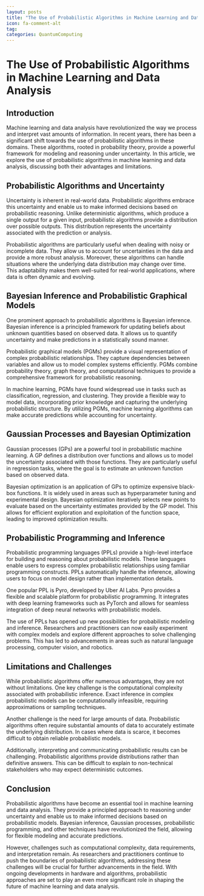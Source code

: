 ```yaml
---
layout: posts
title: "The Use of Probabilistic Algorithms in Machine Learning and Data Analysis"
icon: fa-comment-alt
tag:      
categories: QuantumComputing
---
```



# The Use of Probabilistic Algorithms in Machine Learning and Data Analysis

## Introduction

Machine learning and data analysis have revolutionized the way we process and interpret vast amounts of information. In recent years, there has been a significant shift towards the use of probabilistic algorithms in these domains. These algorithms, rooted in probability theory, provide a powerful framework for modeling and reasoning under uncertainty. In this article, we explore the use of probabilistic algorithms in machine learning and data analysis, discussing both their advantages and limitations.

## Probabilistic Algorithms and Uncertainty

Uncertainty is inherent in real-world data. Probabilistic algorithms embrace this uncertainty and enable us to make informed decisions based on probabilistic reasoning. Unlike deterministic algorithms, which produce a single output for a given input, probabilistic algorithms provide a distribution over possible outputs. This distribution represents the uncertainty associated with the prediction or analysis.

Probabilistic algorithms are particularly useful when dealing with noisy or incomplete data. They allow us to account for uncertainties in the data and provide a more robust analysis. Moreover, these algorithms can handle situations where the underlying data distribution may change over time. This adaptability makes them well-suited for real-world applications, where data is often dynamic and evolving.

## Bayesian Inference and Probabilistic Graphical Models

One prominent approach to probabilistic algorithms is Bayesian inference. Bayesian inference is a principled framework for updating beliefs about unknown quantities based on observed data. It allows us to quantify uncertainty and make predictions in a statistically sound manner.

Probabilistic graphical models (PGMs) provide a visual representation of complex probabilistic relationships. They capture dependencies between variables and allow us to model complex systems efficiently. PGMs combine probability theory, graph theory, and computational techniques to provide a comprehensive framework for probabilistic reasoning.

In machine learning, PGMs have found widespread use in tasks such as classification, regression, and clustering. They provide a flexible way to model data, incorporating prior knowledge and capturing the underlying probabilistic structure. By utilizing PGMs, machine learning algorithms can make accurate predictions while accounting for uncertainty.

## Gaussian Processes and Bayesian Optimization

Gaussian processes (GPs) are a powerful tool in probabilistic machine learning. A GP defines a distribution over functions and allows us to model the uncertainty associated with those functions. They are particularly useful in regression tasks, where the goal is to estimate an unknown function based on observed data.

Bayesian optimization is an application of GPs to optimize expensive black-box functions. It is widely used in areas such as hyperparameter tuning and experimental design. Bayesian optimization iteratively selects new points to evaluate based on the uncertainty estimates provided by the GP model. This allows for efficient exploration and exploitation of the function space, leading to improved optimization results.

## Probabilistic Programming and Inference

Probabilistic programming languages (PPLs) provide a high-level interface for building and reasoning about probabilistic models. These languages enable users to express complex probabilistic relationships using familiar programming constructs. PPLs automatically handle the inference, allowing users to focus on model design rather than implementation details.

One popular PPL is Pyro, developed by Uber AI Labs. Pyro provides a flexible and scalable platform for probabilistic programming. It integrates with deep learning frameworks such as PyTorch and allows for seamless integration of deep neural networks with probabilistic models.

The use of PPLs has opened up new possibilities for probabilistic modeling and inference. Researchers and practitioners can now easily experiment with complex models and explore different approaches to solve challenging problems. This has led to advancements in areas such as natural language processing, computer vision, and robotics.

## Limitations and Challenges

While probabilistic algorithms offer numerous advantages, they are not without limitations. One key challenge is the computational complexity associated with probabilistic inference. Exact inference in complex probabilistic models can be computationally infeasible, requiring approximations or sampling techniques.

Another challenge is the need for large amounts of data. Probabilistic algorithms often require substantial amounts of data to accurately estimate the underlying distribution. In cases where data is scarce, it becomes difficult to obtain reliable probabilistic models.

Additionally, interpreting and communicating probabilistic results can be challenging. Probabilistic algorithms provide distributions rather than definitive answers. This can be difficult to explain to non-technical stakeholders who may expect deterministic outcomes.

## Conclusion

Probabilistic algorithms have become an essential tool in machine learning and data analysis. They provide a principled approach to reasoning under uncertainty and enable us to make informed decisions based on probabilistic models. Bayesian inference, Gaussian processes, probabilistic programming, and other techniques have revolutionized the field, allowing for flexible modeling and accurate predictions.

However, challenges such as computational complexity, data requirements, and interpretation remain. As researchers and practitioners continue to push the boundaries of probabilistic algorithms, addressing these challenges will be crucial for further advancements in the field. With ongoing developments in hardware and algorithms, probabilistic approaches are set to play an even more significant role in shaping the future of machine learning and data analysis.